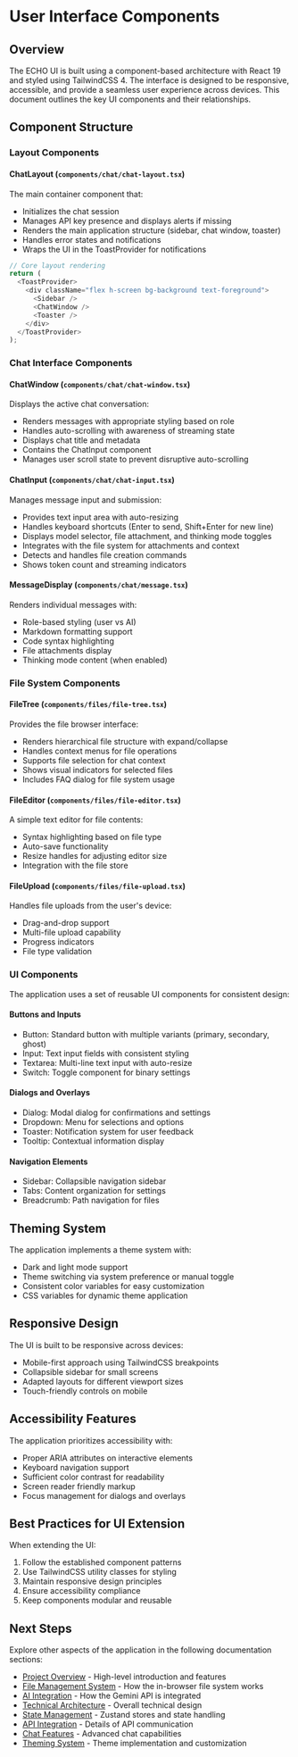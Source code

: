 # User Interface Components

## Overview

The ECHO UI is built using a component-based architecture with React 19 and styled using TailwindCSS 4. The interface is designed to be responsive, accessible, and provide a seamless user experience across devices. This document outlines the key UI components and their relationships.

## Component Structure

### Layout Components

#### ChatLayout (`components/chat/chat-layout.tsx`)

The main container component that:
- Initializes the chat session
- Manages API key presence and displays alerts if missing
- Renders the main application structure (sidebar, chat window, toaster)
- Handles error states and notifications
- Wraps the UI in the ToastProvider for notifications

```typescript
// Core layout rendering
return (
  <ToastProvider>
    <div className="flex h-screen bg-background text-foreground">
      <Sidebar />
      <ChatWindow />
      <Toaster />
    </div>
  </ToastProvider>
);
```

### Chat Interface Components

#### ChatWindow (`components/chat/chat-window.tsx`)

Displays the active chat conversation:
- Renders messages with appropriate styling based on role
- Handles auto-scrolling with awareness of streaming state
- Displays chat title and metadata
- Contains the ChatInput component
- Manages user scroll state to prevent disruptive auto-scrolling

#### ChatInput (`components/chat/chat-input.tsx`)

Manages message input and submission:
- Provides text input area with auto-resizing
- Handles keyboard shortcuts (Enter to send, Shift+Enter for new line)
- Displays model selector, file attachment, and thinking mode toggles
- Integrates with the file system for attachments and context
- Detects and handles file creation commands
- Shows token count and streaming indicators

#### MessageDisplay (`components/chat/message.tsx`)

Renders individual messages with:
- Role-based styling (user vs AI)
- Markdown formatting support
- Code syntax highlighting
- File attachments display
- Thinking mode content (when enabled)

### File System Components

#### FileTree (`components/files/file-tree.tsx`)

Provides the file browser interface:
- Renders hierarchical file structure with expand/collapse
- Handles context menus for file operations
- Supports file selection for chat context
- Shows visual indicators for selected files
- Includes FAQ dialog for file system usage

#### FileEditor (`components/files/file-editor.tsx`)

A simple text editor for file contents:
- Syntax highlighting based on file type
- Auto-save functionality
- Resize handles for adjusting editor size
- Integration with the file store

#### FileUpload (`components/files/file-upload.tsx`)

Handles file uploads from the user's device:
- Drag-and-drop support
- Multi-file upload capability
- Progress indicators
- File type validation

### UI Components

The application uses a set of reusable UI components for consistent design:

#### Buttons and Inputs

- Button: Standard button with multiple variants (primary, secondary, ghost)
- Input: Text input fields with consistent styling
- Textarea: Multi-line text input with auto-resize
- Switch: Toggle component for binary settings

#### Dialogs and Overlays

- Dialog: Modal dialog for confirmations and settings
- Dropdown: Menu for selections and options
- Toaster: Notification system for user feedback
- Tooltip: Contextual information display

#### Navigation Elements

- Sidebar: Collapsible navigation sidebar
- Tabs: Content organization for settings
- Breadcrumb: Path navigation for files

## Theming System

The application implements a theme system with:

- Dark and light mode support
- Theme switching via system preference or manual toggle
- Consistent color variables for easy customization
- CSS variables for dynamic theme application

## Responsive Design

The UI is built to be responsive across devices:

- Mobile-first approach using TailwindCSS breakpoints
- Collapsible sidebar for small screens
- Adapted layouts for different viewport sizes
- Touch-friendly controls on mobile

## Accessibility Features

The application prioritizes accessibility with:

- Proper ARIA attributes on interactive elements
- Keyboard navigation support
- Sufficient color contrast for readability
- Screen reader friendly markup
- Focus management for dialogs and overlays

## Best Practices for UI Extension

When extending the UI:

1. Follow the established component patterns
2. Use TailwindCSS utility classes for styling
3. Maintain responsive design principles
4. Ensure accessibility compliance
5. Keep components modular and reusable

## Next Steps

Explore other aspects of the application in the following documentation sections:

- [Project Overview](01-project-overview.md) - High-level introduction and features
- [File Management System](02-file-management.md) - How the in-browser file system works
- [AI Integration](03-ai-integration.md) - How the Gemini API is integrated
- [Technical Architecture](05-technical-architecture.md) - Overall technical design
- [State Management](06-state-management.md) - Zustand stores and state handling
- [API Integration](07-api-integration.md) - Details of API communication
- [Chat Features](08-chat-features.md) - Advanced chat capabilities
- [Theming System](09-theming-system.md) - Theme implementation and customization
